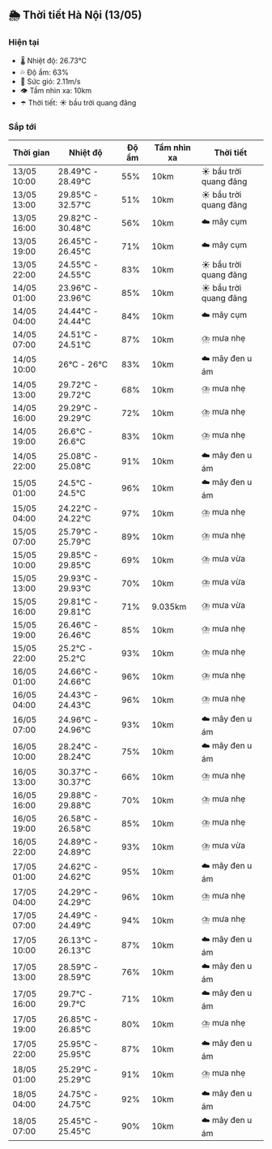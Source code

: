## 🌦️ Thời tiết Hà Nội (13/05)

### Hiện tại

- 🌡️ Nhiệt độ: 26.73℃
- 💦 Độ ẩm: 63%
- 💨 Sức gió: 2.11m/s
- 👁️ Tầm nhìn xa: 10km
- ☂️ Thời tiết: ☀️ bầu trời quang đãng

### Sắp tới

| Thời gian | Nhiệt độ | Độ ẩm | Tầm nhìn xa | Thời tiết |
| --- | --- | --- | --- | --- |
| 13/05 10:00 | 28.49℃ - 28.49℃ | 55% | 10km | ☀️ bầu trời quang đãng |
| 13/05 13:00 | 29.85℃ - 32.57℃ | 51% | 10km | ☀️ bầu trời quang đãng |
| 13/05 16:00 | 29.82℃ - 30.48℃ | 56% | 10km | ☁️ mây cụm |
| 13/05 19:00 | 26.45℃ - 26.45℃ | 71% | 10km | ☁️ mây cụm |
| 13/05 22:00 | 24.55℃ - 24.55℃ | 83% | 10km | ☀️ bầu trời quang đãng |
| 14/05 01:00 | 23.96℃ - 23.96℃ | 85% | 10km | ☀️ bầu trời quang đãng |
| 14/05 04:00 | 24.44℃ - 24.44℃ | 84% | 10km | ☁️ mây cụm |
| 14/05 07:00 | 24.51℃ - 24.51℃ | 87% | 10km | ⛈️ mưa nhẹ |
| 14/05 10:00 | 26℃ - 26℃ | 83% | 10km | ☁️ mây đen u ám |
| 14/05 13:00 | 29.72℃ - 29.72℃ | 68% | 10km | ⛈️ mưa nhẹ |
| 14/05 16:00 | 29.29℃ - 29.29℃ | 72% | 10km | ⛈️ mưa nhẹ |
| 14/05 19:00 | 26.6℃ - 26.6℃ | 83% | 10km | ⛈️ mưa nhẹ |
| 14/05 22:00 | 25.08℃ - 25.08℃ | 91% | 10km | ☁️ mây đen u ám |
| 15/05 01:00 | 24.5℃ - 24.5℃ | 96% | 10km | ☁️ mây đen u ám |
| 15/05 04:00 | 24.22℃ - 24.22℃ | 97% | 10km | ⛈️ mưa nhẹ |
| 15/05 07:00 | 25.79℃ - 25.79℃ | 89% | 10km | ⛈️ mưa nhẹ |
| 15/05 10:00 | 29.85℃ - 29.85℃ | 69% | 10km | ⛈️ mưa vừa |
| 15/05 13:00 | 29.93℃ - 29.93℃ | 70% | 10km | ⛈️ mưa vừa |
| 15/05 16:00 | 29.81℃ - 29.81℃ | 71% | 9.035km | ⛈️ mưa vừa |
| 15/05 19:00 | 26.46℃ - 26.46℃ | 85% | 10km | ⛈️ mưa nhẹ |
| 15/05 22:00 | 25.2℃ - 25.2℃ | 93% | 10km | ⛈️ mưa nhẹ |
| 16/05 01:00 | 24.66℃ - 24.66℃ | 96% | 10km | ⛈️ mưa nhẹ |
| 16/05 04:00 | 24.43℃ - 24.43℃ | 96% | 10km | ⛈️ mưa nhẹ |
| 16/05 07:00 | 24.96℃ - 24.96℃ | 93% | 10km | ☁️ mây đen u ám |
| 16/05 10:00 | 28.24℃ - 28.24℃ | 75% | 10km | ☁️ mây đen u ám |
| 16/05 13:00 | 30.37℃ - 30.37℃ | 66% | 10km | ⛈️ mưa nhẹ |
| 16/05 16:00 | 29.88℃ - 29.88℃ | 70% | 10km | ⛈️ mưa nhẹ |
| 16/05 19:00 | 26.58℃ - 26.58℃ | 85% | 10km | ⛈️ mưa nhẹ |
| 16/05 22:00 | 24.89℃ - 24.89℃ | 93% | 10km | ⛈️ mưa vừa |
| 17/05 01:00 | 24.62℃ - 24.62℃ | 95% | 10km | ☁️ mây đen u ám |
| 17/05 04:00 | 24.29℃ - 24.29℃ | 96% | 10km | ⛈️ mưa nhẹ |
| 17/05 07:00 | 24.49℃ - 24.49℃ | 94% | 10km | ⛈️ mưa nhẹ |
| 17/05 10:00 | 26.13℃ - 26.13℃ | 87% | 10km | ☁️ mây đen u ám |
| 17/05 13:00 | 28.59℃ - 28.59℃ | 76% | 10km | ☁️ mây đen u ám |
| 17/05 16:00 | 29.7℃ - 29.7℃ | 71% | 10km | ☁️ mây đen u ám |
| 17/05 19:00 | 26.85℃ - 26.85℃ | 80% | 10km | ⛈️ mưa nhẹ |
| 17/05 22:00 | 25.95℃ - 25.95℃ | 87% | 10km | ☁️ mây đen u ám |
| 18/05 01:00 | 25.29℃ - 25.29℃ | 91% | 10km | ⛈️ mưa nhẹ |
| 18/05 04:00 | 24.75℃ - 24.75℃ | 92% | 10km | ☁️ mây đen u ám |
| 18/05 07:00 | 25.45℃ - 25.45℃ | 90% | 10km | ☁️ mây đen u ám |
